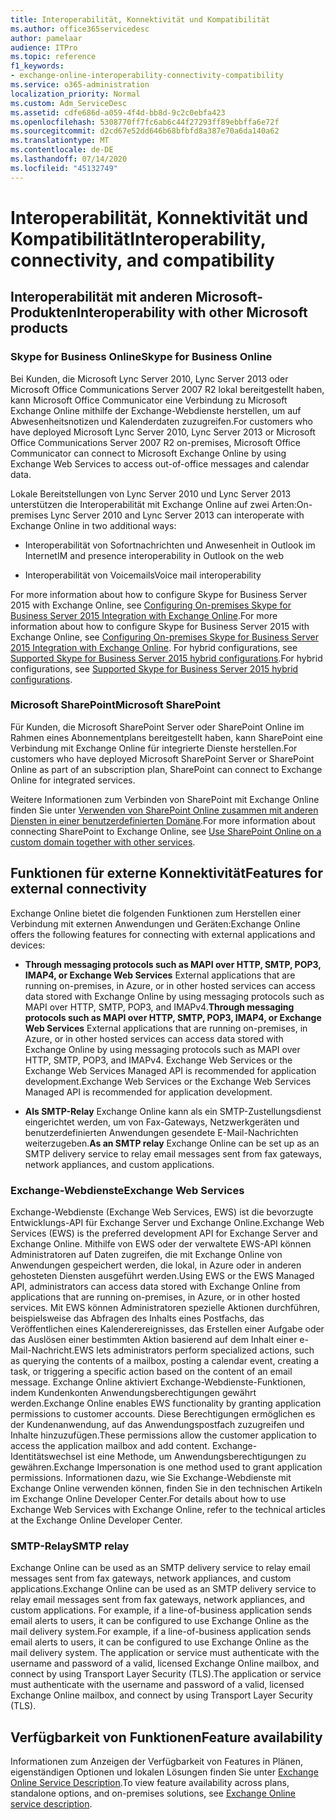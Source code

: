 ```yaml
---
title: Interoperabilität, Konnektivität und Kompatibilität
ms.author: office365servicedesc
author: pamelaar
audience: ITPro
ms.topic: reference
f1_keywords:
- exchange-online-interoperability-connectivity-compatibility
ms.service: o365-administration
localization_priority: Normal
ms.custom: Adm_ServiceDesc
ms.assetid: cdfe686d-a059-4f4d-bb8d-9c2c0ebfa423
ms.openlocfilehash: 5308770ff7fc6ab6c44f27293ff89ebbffa6e72f
ms.sourcegitcommit: d2cd67e52dd646b68bfbfd8a387e70a6da140a62
ms.translationtype: MT
ms.contentlocale: de-DE
ms.lasthandoff: 07/14/2020
ms.locfileid: "45132749"
---
```

# <a name="interoperability-connectivity-and-compatibility"></a><span data-ttu-id="4ca94-102">Interoperabilität, Konnektivität und Kompatibilität</span><span class="sxs-lookup"><span data-stu-id="4ca94-102">Interoperability, connectivity, and compatibility</span></span>

## <a name="interoperability-with-other-microsoft-products"></a><span data-ttu-id="4ca94-103">Interoperabilität mit anderen Microsoft-Produkten</span><span class="sxs-lookup"><span data-stu-id="4ca94-103">Interoperability with other Microsoft products</span></span>

### <a name="skype-for-business-online"></a><span data-ttu-id="4ca94-104">Skype for Business Online</span><span class="sxs-lookup"><span data-stu-id="4ca94-104">Skype for Business Online</span></span>

<span data-ttu-id="4ca94-105">Bei Kunden, die Microsoft Lync Server 2010, Lync Server 2013 oder Microsoft Office Communications Server 2007 R2 lokal bereitgestellt haben, kann Microsoft Office Communicator eine Verbindung zu Microsoft Exchange Online mithilfe der Exchange-Webdienste herstellen, um auf Abwesenheitsnotizen und Kalenderdaten zuzugreifen.</span><span class="sxs-lookup"><span data-stu-id="4ca94-105">For customers who have deployed Microsoft Lync Server 2010, Lync Server 2013 or Microsoft Office Communications Server 2007 R2 on-premises, Microsoft Office Communicator can connect to Microsoft Exchange Online by using Exchange Web Services to access out-of-office messages and calendar data.</span></span>
  
<span data-ttu-id="4ca94-106">Lokale Bereitstellungen von Lync Server 2010 und Lync Server 2013 unterstützen die Interoperabilität mit Exchange Online auf zwei Arten:</span><span class="sxs-lookup"><span data-stu-id="4ca94-106">On-premises Lync Server 2010 and Lync Server 2013 can interoperate with Exchange Online in two additional ways:</span></span>
  
- <span data-ttu-id="4ca94-107">Interoperabilität von Sofortnachrichten und Anwesenheit in Outlook im Internet</span><span class="sxs-lookup"><span data-stu-id="4ca94-107">IM and presence interoperability in Outlook on the web</span></span>
    
- <span data-ttu-id="4ca94-108">Interoperabilität von Voicemails</span><span class="sxs-lookup"><span data-stu-id="4ca94-108">Voice mail interoperability</span></span>
    
<span data-ttu-id="4ca94-109">For more information about how to configure Skype for Business Server 2015 with Exchange Online, see [Configuring On-premises Skype for Business Server 2015 Integration with Exchange Online](https://go.microsoft.com/fwlink/p/?LinkId=271804).</span><span class="sxs-lookup"><span data-stu-id="4ca94-109">For more information about how to configure Skype for Business Server 2015 with Exchange Online, see [Configuring On-premises Skype for Business Server 2015 Integration with Exchange Online](https://go.microsoft.com/fwlink/p/?LinkId=271804).</span></span> <span data-ttu-id="4ca94-110">For hybrid configurations, see [Supported Skype for Business Server 2015 hybrid configurations](https://go.microsoft.com/fwlink/?LinkID=513084).</span><span class="sxs-lookup"><span data-stu-id="4ca94-110">For hybrid configurations, see [Supported Skype for Business Server 2015 hybrid configurations](https://go.microsoft.com/fwlink/?LinkID=513084).</span></span>
  
### <a name="microsoft-sharepoint"></a><span data-ttu-id="4ca94-111">Microsoft SharePoint</span><span class="sxs-lookup"><span data-stu-id="4ca94-111">Microsoft SharePoint</span></span>

<span data-ttu-id="4ca94-112">Für Kunden, die Microsoft SharePoint Server oder SharePoint Online im Rahmen eines Abonnementplans bereitgestellt haben, kann SharePoint eine Verbindung mit Exchange Online für integrierte Dienste herstellen.</span><span class="sxs-lookup"><span data-stu-id="4ca94-112">For customers who have deployed Microsoft SharePoint Server or SharePoint Online as part of an subscription plan, SharePoint can connect to Exchange Online for integrated services.</span></span>
  
<span data-ttu-id="4ca94-113">Weitere Informationen zum Verbinden von SharePoint mit Exchange Online finden Sie unter [Verwenden von SharePoint Online zusammen mit anderen Diensten in einer benutzerdefinierten Domäne](https://go.microsoft.com/fwlink/?LinkId=271805).</span><span class="sxs-lookup"><span data-stu-id="4ca94-113">For more information about connecting SharePoint to Exchange Online, see [Use SharePoint Online on a custom domain together with other services](https://go.microsoft.com/fwlink/?LinkId=271805).</span></span>
  
## <a name="features-for-external-connectivity"></a><span data-ttu-id="4ca94-114">Funktionen für externe Konnektivität</span><span class="sxs-lookup"><span data-stu-id="4ca94-114">Features for external connectivity</span></span>

<span data-ttu-id="4ca94-115">Exchange Online bietet die folgenden Funktionen zum Herstellen einer Verbindung mit externen Anwendungen und Geräten:</span><span class="sxs-lookup"><span data-stu-id="4ca94-115">Exchange Online offers the following features for connecting with external applications and devices:</span></span>
  
- <span data-ttu-id="4ca94-116">**Through messaging protocols such as MAPI over HTTP, SMTP, POP3, IMAP4, or Exchange Web Services** External applications that are running on-premises, in Azure, or in other hosted services can access data stored with Exchange Online by using messaging protocols such as MAPI over HTTP, SMTP, POP3, and IMAPv4.</span><span class="sxs-lookup"><span data-stu-id="4ca94-116">**Through messaging protocols such as MAPI over HTTP, SMTP, POP3, IMAP4, or Exchange Web Services** External applications that are running on-premises, in Azure, or in other hosted services can access data stored with Exchange Online by using messaging protocols such as MAPI over HTTP, SMTP, POP3, and IMAPv4.</span></span> <span data-ttu-id="4ca94-117">Exchange Web Services or the Exchange Web Services Managed API is recommended for application development.</span><span class="sxs-lookup"><span data-stu-id="4ca94-117">Exchange Web Services or the Exchange Web Services Managed API is recommended for application development.</span></span> 
    
- <span data-ttu-id="4ca94-118">**Als SMTP-Relay** Exchange Online kann als ein SMTP-Zustellungsdienst eingerichtet werden, um von Fax-Gateways, Netzwerkgeräten und benutzerdefinierten Anwendungen gesendete E-Mail-Nachrichten weiterzugeben.</span><span class="sxs-lookup"><span data-stu-id="4ca94-118">**As an SMTP relay** Exchange Online can be set up as an SMTP delivery service to relay email messages sent from fax gateways, network appliances, and custom applications.</span></span> 
    
### <a name="exchange-web-services"></a><span data-ttu-id="4ca94-119">Exchange-Webdienste</span><span class="sxs-lookup"><span data-stu-id="4ca94-119">Exchange Web Services</span></span>

<span data-ttu-id="4ca94-120">Exchange-Webdienste (Exchange Web Services, EWS) ist die bevorzugte Entwicklungs-API für Exchange Server und Exchange Online.</span><span class="sxs-lookup"><span data-stu-id="4ca94-120">Exchange Web Services (EWS) is the preferred development API for Exchange Server and Exchange Online.</span></span> <span data-ttu-id="4ca94-121">Mithilfe von EWS oder der verwaltete EWS-API können Administratoren auf Daten zugreifen, die mit Exchange Online von Anwendungen gespeichert werden, die lokal, in Azure oder in anderen gehosteten Diensten ausgeführt werden.</span><span class="sxs-lookup"><span data-stu-id="4ca94-121">Using EWS or the EWS Managed API, administrators can access data stored with Exchange Online from applications that are running on-premises, in Azure, or in other hosted services.</span></span> <span data-ttu-id="4ca94-122">Mit EWS können Administratoren spezielle Aktionen durchführen, beispielsweise das Abfragen des Inhalts eines Postfachs, das Veröffentlichen eines Kalenderereignisses, das Erstellen einer Aufgabe oder das Auslösen einer bestimmten Aktion basierend auf dem Inhalt einer e-Mail-Nachricht.</span><span class="sxs-lookup"><span data-stu-id="4ca94-122">EWS lets administrators perform specialized actions, such as querying the contents of a mailbox, posting a calendar event, creating a task, or triggering a specific action based on the content of an email message.</span></span> <span data-ttu-id="4ca94-123">Exchange Online aktiviert Exchange-Webdienste-Funktionen, indem Kundenkonten Anwendungsberechtigungen gewährt werden.</span><span class="sxs-lookup"><span data-stu-id="4ca94-123">Exchange Online enables EWS functionality by granting application permissions to customer accounts.</span></span> <span data-ttu-id="4ca94-124">Diese Berechtigungen ermöglichen es der Kundenanwendung, auf das Anwendungspostfach zuzugreifen und Inhalte hinzuzufügen.</span><span class="sxs-lookup"><span data-stu-id="4ca94-124">These permissions allow the customer application to access the application mailbox and add content.</span></span> <span data-ttu-id="4ca94-125">Exchange-Identitätswechsel ist eine Methode, um Anwendungsberechtigungen zu gewähren.</span><span class="sxs-lookup"><span data-stu-id="4ca94-125">Exchange Impersonation is one method used to grant application permissions.</span></span> <span data-ttu-id="4ca94-126">Informationen dazu, wie Sie Exchange-Webdienste mit Exchange Online verwenden können, finden Sie in den technischen Artikeln im Exchange Online Developer Center.</span><span class="sxs-lookup"><span data-stu-id="4ca94-126">For details about how to use Exchange Web Services with Exchange Online, refer to the technical articles at the Exchange Online Developer Center.</span></span>
  
### <a name="smtp-relay"></a><span data-ttu-id="4ca94-127">SMTP-Relay</span><span class="sxs-lookup"><span data-stu-id="4ca94-127">SMTP relay</span></span>

<span data-ttu-id="4ca94-128">Exchange Online can be used as an SMTP delivery service to relay email messages sent from fax gateways, network appliances, and custom applications.</span><span class="sxs-lookup"><span data-stu-id="4ca94-128">Exchange Online can be used as an SMTP delivery service to relay email messages sent from fax gateways, network appliances, and custom applications.</span></span> <span data-ttu-id="4ca94-129">For example, if a line-of-business application sends email alerts to users, it can be configured to use Exchange Online as the mail delivery system.</span><span class="sxs-lookup"><span data-stu-id="4ca94-129">For example, if a line-of-business application sends email alerts to users, it can be configured to use Exchange Online as the mail delivery system.</span></span> <span data-ttu-id="4ca94-130">The application or service must authenticate with the username and password of a valid, licensed Exchange Online mailbox, and connect by using Transport Layer Security (TLS).</span><span class="sxs-lookup"><span data-stu-id="4ca94-130">The application or service must authenticate with the username and password of a valid, licensed Exchange Online mailbox, and connect by using Transport Layer Security (TLS).</span></span>
  
## <a name="feature-availability"></a><span data-ttu-id="4ca94-131">Verfügbarkeit von Funktionen</span><span class="sxs-lookup"><span data-stu-id="4ca94-131">Feature availability</span></span>

<span data-ttu-id="4ca94-132">Informationen zum Anzeigen der Verfügbarkeit von Features in Plänen, eigenständigen Optionen und lokalen Lösungen finden Sie unter [Exchange Online Service Description](exchange-online-service-description.md).</span><span class="sxs-lookup"><span data-stu-id="4ca94-132">To view feature availability across plans, standalone options, and on-premises solutions, see [Exchange Online service description](exchange-online-service-description.md).</span></span>
  

